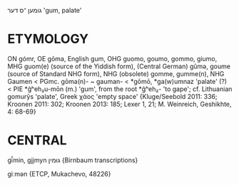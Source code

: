 גומען‏
־ס
דער
'gum, palate'

ETYMOLOGY
===========
ON gómr, OE gōma, English gum, OHG guomo, goumo, gommo, giumo, MHG guom(e) (source of the Yiddish form), (Central German) gûmə, goume (source of Standard NHG form), NHG (obsolete) gomme, gumme(n), NHG Gaumen < PGmc. gōma(n)- ~ gauman- < *gōmō, *ga(w)umnaz 'palate' (?) < PIE *ĝʰeh₂u-mōn (m.) 'gum', from the root *ĝʰeh₂- 'to gape'; cf. Lithuanian gomurỹs 'palate', Greek χάος 'empty space'
{Kluge/Seebold 2011: 336; Kroonen 2011: 302; Kroonen 2013: 185; Lexer 1, 21; M. Weinreich, Geshikhte, 4: 68-69}

CENTRAL
========

gï̂min, gjjmyn גוּמין {Birnbaum transcriptions}

giːmən {ETCP, Mukachevo, 48226}
